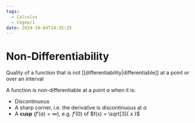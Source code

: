```yaml
---
tags:
  - Calculus
  - Cegep/1
date: 2024-10-04T14:35:25
---
```


# Non-Differentiability

Quality of a function that is not [[differentiability|differentiable]] at a point or over an interval

A function is non-differentiable at a point $a$ when it is:

- Discontinuous
- A sharp corner, i.e. the derivative is discontinuous at $a$
- A **cusp** ($f'(a) = \infty$), e.g. $f'(0)$ of $f(x) = \sqrt[3]{ x }$
